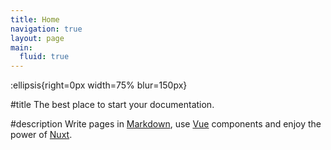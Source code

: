 ```yaml
---
title: Home
navigation: true
layout: page
main:
  fluid: true
---
```


:ellipsis{right=0px width=75% blur=150px}

#title
The best place to start your documentation.

#description
Write pages in [Markdown](https://content.nuxtjs.org), use [Vue](https://vuejs.org) components and enjoy the power of [Nuxt](https://nuxt.com).